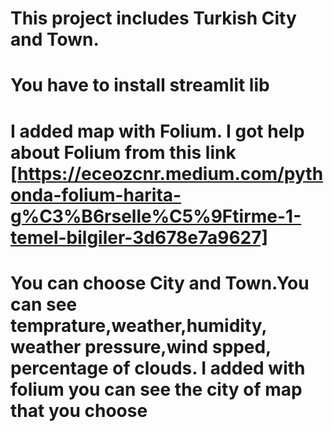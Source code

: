 # This project includes Turkish City and Town.
# You have to install streamlit lib 
# I added map with Folium. I got help about Folium from this link [https://eceozcnr.medium.com/pythonda-folium-harita-g%C3%B6rselle%C5%9Ftirme-1-temel-bilgiler-3d678e7a9627]
# You can choose City and Town.You can see temprature,weather,humidity, weather pressure,wind spped, percentage of clouds. I added with folium you can see the city of map that you choose

